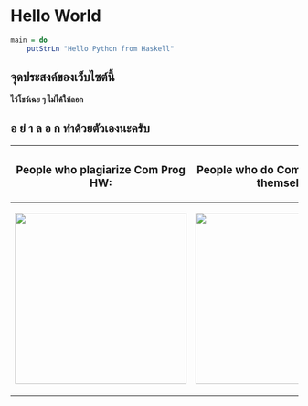 # Hello World

```haskell
main = do
    putStrLn "Hello Python from Haskell"
```

## จุดประสงค์ของเว็บไซต์นี้

**ไว้โชว์เฉย ๆ ไม่ได้ให้ลอก**

## อ ย่ า ล อ ก ทำด้วยตัวเองนะครับ

<table>
 <thead>
  <th><h3 align="center">People who plagiarize Com Prog HW:</h3></th>
  <th><h3 align="center">People who do Com Prog HW by themself:</h3></th>
 </thead>
 <tbody>
  <td>
    <p align="center"><img src="https://c.tenor.com/Fs9txj8k2HoAAAAd/fraz-bradford.gif" height=300 /></p>
  </td>
  <td>
    <p align="center"><img src="https://c.tenor.com/epNMHGvRyHcAAAAd/gigachad-chad.gif" height=300 /></p>
  </td>
 </tbody>
</table>
